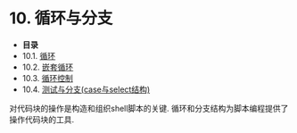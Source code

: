 # 10\. 循环与分支

*   **目录**
*   10.1\. [循环](loops1.md)
*   10.2\. [嵌套循环](nestedloops.md)
*   10.3\. [循环控制](loopcontrol.md)
*   10.4\. [测试与分支(case与select结构)](testbranch.md)

对代码块的操作是构造和组织shell脚本的关键. 循环和分支结构为脚本编程提供了操作代码块的工具.